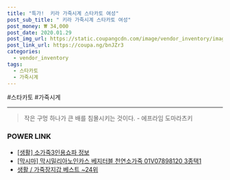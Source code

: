 ```yaml
--- 
title: "특가!  키라 가죽시계 스타카토 여성" 
post_sub_title: " 키라 가죽시계 스타카토 여성" 
post_money: ₩ 34,000 
post_date: 2020.01.29 
post_img_url: https://static.coupangcdn.com/image/vendor_inventory/images/2018/01/08/14/9/72299015-b098-4fc1-8514-cf861f8935f2.jpg 
post_link_url: https://coupa.ng/bnJZr3 
categories: 
  - vendor_inventory 
tags: 
  - 스타카토 
  - 가죽시계 
--- 
```

  #스타카토 #가죽시계 
<hr> 

> 작은 구멍 하나가 큰 배를 침몰시키는 것이다. - 에프라임 도마라츠키 


### POWER LINK

* <a href="https://blog.naver.com/santokki14/221770280463" target="_blank"> [생활] 소가죽3인용쇼파 정보 </a>
* <a href="https://blog.naver.com/sakai111/221781628687" target="_blank">[막시마] 막시밀리아노인카스 베지터블 천연소가죽 01V07898120 3종택1</a>
* <a href="https://blog.naver.com/santokki14/221785640130" target="_blank">생활 / 가죽장지갑 베스트 ~24위</a>
